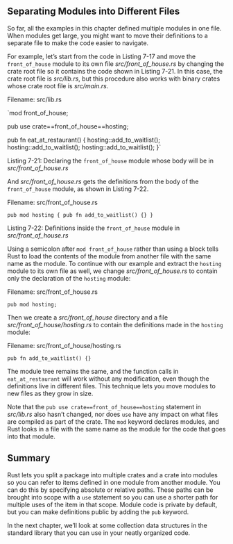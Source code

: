 ## Separating Modules into Different Files

So far, all the examples in this chapter defined multiple modules in one file. When modules get large, you might want to move their definitions to a separate file to make the code easier to navigate.

For example, let’s start from the code in Listing 7-17 and move the `front_of_house` module to its own file _src/front_of_house.rs_ by changing the crate root file so it contains the code shown in Listing 7-21. In this case, the crate root file is _src/lib.rs_, but this procedure also works with binary crates whose crate root file is _src/main.rs_.

Filename: src/lib.rs

`mod front_of_house;

pub use crate==front_of_house==hosting;

pub fn eat_at_restaurant() {
    hosting::add_to_waitlist();
    hosting::add_to_waitlist();
    hosting::add_to_waitlist();
}` 

Listing 7-21: Declaring the `front_of_house` module whose body will be in _src/front_of_house.rs_

And _src/front_of_house.rs_ gets the definitions from the body of the `front_of_house` module, as shown in Listing 7-22.

Filename: src/front_of_house.rs

`pub mod hosting {
    pub fn add_to_waitlist() {}
}` 

Listing 7-22: Definitions inside the `front_of_house` module in _src/front_of_house.rs_

Using a semicolon after `mod front_of_house` rather than using a block tells Rust to load the contents of the module from another file with the same name as the module. To continue with our example and extract the `hosting` module to its own file as well, we change _src/front_of_house.rs_ to contain only the declaration of the `hosting` module:

Filename: src/front_of_house.rs

`pub mod hosting;` 

Then we create a _src/front_of_house_ directory and a file _src/front_of_house/hosting.rs_ to contain the definitions made in the `hosting` module:

Filename: src/front_of_house/hosting.rs

 `pub fn add_to_waitlist() {}` 

The module tree remains the same, and the function calls in `eat_at_restaurant` will work without any modification, even though the definitions live in different files. This technique lets you move modules to new files as they grow in size.

Note that the `pub use crate==front_of_house==hosting` statement in _src/lib.rs_ also hasn’t changed, nor does `use` have any impact on what files are compiled as part of the crate. The `mod` keyword declares modules, and Rust looks in a file with the same name as the module for the code that goes into that module.

## Summary

Rust lets you split a package into multiple crates and a crate into modules so you can refer to items defined in one module from another module. You can do this by specifying absolute or relative paths. These paths can be brought into scope with a `use` statement so you can use a shorter path for multiple uses of the item in that scope. Module code is private by default, but you can make definitions public by adding the `pub` keyword.

In the next chapter, we’ll look at some collection data structures in the standard library that you can use in your neatly organized code.